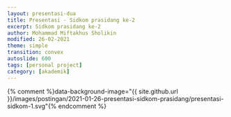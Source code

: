 ```yaml
---
layout: presentasi-dua
title: Presentasi - Sidkom prasidang ke-2
excerpt: Sidkom prasidang ke-2
author: Mohammad Miftakhus Sholikin
modified: 26-02-2021
theme: simple
transition: convex
autoslide: 600
tags: [personal project]
category: [akademik]
---
```




{% comment %}data-background-image="{{ site.github.url }}/images/postingan/2021-01-26-presentasi-sidkom-prasidang/presentasi-sidkom-1.svg"{% endcomment %}


<section 
	data-markdown
	data-transition="zoom"
	id = "sampul">
	<script>
		<!-- .slide: class="center" -->
		<h3><a href = "{{ site.github.url }}/laman/akademik/"><b>Kajian <i>in silico</i> dan <i>in vitro</i> peptida antimikroba pada ayam broiler<br>dan anak babi</b></a></h3>
		<hr><small><b>Mohammad Miftakhus Sholikin</b><br><br>Dibimbing oleh:<br>Prof. Dr. Ir. Nahrowi, MS.c.<br>Dr. Anuraga Jayanegara, S.Pt., M.Sc.<br>Prof. Dr. Ir. Aris Tri Wahyudi, M.S.</small>
	</script>
</section>


<section 
	data-markdown 
	data-transition="slide-in fade-out"
	id = "daftar-isi">
	<script>
	<h2 style="text-align:left;"><a href="#/sampul">Daftar Isi</a></h2>
	<h4 style="text-align:left;"><small><a href="{{ site.github.url }}/akademik/presentasi-sidkom-prasidang/?print-pdf#/sampul">Cetak</a></small></h4>
	<div class="twocolumn">
		<div>
			<p style="font-size:30px">
				<a href="#/pendahuluan">1. Pendahuluan</a><br><br>
					<a href="#/latar-belakang"><small>1.1 Latar belakang</small></a><br>
					<a href="#/ketergantungan"><small>1.2 Ketergantungan</small></a><br>
					<a href="#/ruang-lingkup"><small>1.3 Ruang lingkup</small></a><br>
				<br><a href="#/materi-metode">2. Materi dan Metode</a><br><br>
					<a href="#/aku"><small>2.1 AKU</small></a><br>
					<a href="#/meta-analisis"><small>2.2 Meta-analisis</small></a><br>
					<a href="#/clp1"><small>2.3 CLP1</small></a><br>
					<a href="#/antikanker"><small>2.4 Antikanker</small></a><br>
			</p>
		</div>
		<div>
			<p style="font-size:30px">
				<a href="#/hasil-pembahasan">3. Hasil dan Pembahasan</a><br><br>
					<a href="#/karakteristik-amp"><small>3.1 Karakteristik AMP</small></a><br>
					<a href="#/peptida-clp1"><small>3.2 Peptida CLP1</small></a><br>
					<a href="#/antikanker-maggot"><small>3.3 Antikanker dari maggot</small></a><br>
					<a href="#/meta-broiler-1"><small>3.4 Meta-analisis ayam broiler</small></a><br>
					<a href="#/meta-babi-1"><small>3.4 Meta-analisis anak babi</small></a><br>
				<br><a href="#/simpulan">4. Simpulan</a><br><br>
					<a href="#/simpulan-penelitian"><small>4.1 Simpulan</small></a><br>
			</p>
		</div>
	</div>
	</script>
</section>


<section 
	data-markdown
	data-transition="slide-in fade-out"
	id = "pendahuluan">
	<script>
	<!-- .slide: class="center" -->
	<h2><a href="#/daftar-isi">Pendahuluan</a></h2>
	</script>
</section>


<section 
	data-markdown
	data-transition="slide-in fade-out"
	id = "latar-belakang">
	<script>
	<h2><a href="#/daftar-isi">Latar belakang</a></h2>
	<div class="twocolumn">
	  <div>
			<img src="{{ site.github.url }}/images/postingan/2021-01-26-presentasi-sidkom-prasidang/presentasi-sidkom-1.svg">
		</div>
		<div>
			<br><p align="justify" style="font-size:20px">Avilamycin, Bacitracin, Enramycin, Flavomycin, Halquinol, Lincomycin, Narasin, Salinomycin, Tiamulin, Tylosin, Virginiamycin, dan Adapted <a href="https://www.pubvet.com.br/uploads/564b4cc69fbde87e053e3ae1b6d1f29b.pdf">(Cardinal 2020)</a></p>
			<p style="font-size:25px">1. Residu<br> 2. Resistensi<br> 3. Alergi<br> 4. Kanker</p>
		</div>
	</div>
	</script>
</section>


<section 
	data-markdown
	data-transition="slide-in fade-out"
	id = "ketergantungan">
	<script>
	<h2><a href="#/daftar-isi">Ketergantungan</a></h2>
	<div class="twocolumn">
	  <div>
			<img src="{{ site.github.url }}/images/postingan/2021-01-26-presentasi-sidkom-prasidang/presentasi-sidkom-2.svg">
		</div>
		<div>
			<br><p align="justify" style="font-size:35px">Lalu apa yang menyebabkan peternak bergantung dengan AIP?</a></p>
			<p style="font-size:25px">1. Efisiensi<br> 2. Tropis<br> 3. Penyakit<br> 4. <a href="https://en.wikipedia.org/wiki/Biosecurity"><b>Biosekuriti?</b></a></p>
		</div>
	</div>
	</script>
</section>


<section 
	data-markdown
	data-transition="slide-in fade-out"
	id = "ruang-lingkup">
	<script>
	<h2><a href="#/daftar-isi">Ruang lingkup</a></h2>
	<img src="{{ site.github.url }}/images/postingan/2021-01-26-presentasi-sidkom-prasidang/presentasi-sidkom-3.svg" width="475" height="475">
	<p style="font-size:25px">Skema dan ruang lingkup penelitian</b></a></p>
	</script>
</section>


<section 
	data-markdown
	data-transition="slide-in fade-out"
	id = "materi-metode">
	<script>
	<!-- .slide: class="center" -->
	<h2><a href="#/daftar-isi">Materi dan Metode</a></h2>
	</script>
</section>


<section 
	data-markdown
	data-transition="slide-in fade-out"
	id = "aku">
	<script>
	<h2><a href="#/daftar-isi">Analisis komponen utama</a></h2>
	<div class="twocolumn">
	  <div>
	    <br><p align="justify" style="font-size:30px">Mereduksi data dari multivariabel menjadi komponen utama yang lebih sederhana</a></p>
	    <p style="font-size:25px; color:#b32400">1. Data dari multivariabel<br> 2. Komponen utama<br> 3. Nilai eigen >1<br> 4. Grafik biplot</p>
		</div>
		<div>
			<img src="{{ site.github.url }}/images/postingan/2021-01-26-presentasi-sidkom-prasidang/presentasi-sidkom-4.svg">
		</div>
	</div>
	</script>
</section>


<section 
	data-markdown
	data-transition="slide-in fade-out"
	id = "meta-analisis">
	<script>
	<h2><a href="#/daftar-isi">Meta-analisis</a></h2>
	<div class="twocolumn">
	  <div>
	    <br><p align="justify" style="font-size:30px">Kuantifikasi hasil-hasil penelitian agar kajian menjadi komprehensif. Adapun pemilahan literatur mengacu pada PRISMA-P (<a href="https://www.bmj.com/lookup/doi/10.1136/bmj.g7647">Shamseer et al. 2015</a>)</p>
	    <p style="font-size:25px; color:#b32400">1. Identifikasi<br> 2. Penyortiran<br> 3. Kelayakan<br> 4. Penyusunan data</p>
		</div>
		<div>
			<img src="{{ site.github.url }}/images/postingan/2021-01-26-presentasi-sidkom-prasidang/presentasi-sidkom-5.svg">
		</div>
	</div>
	</script>
</section>


<section 
	data-markdown
	data-transition="slide-in fade-out"
	id = "clp1">
	<script>
	<h2><a href="#/daftar-isi"><i>Cecropin like-peptide</i> 1</a></h2>
	<div class="twocolumn">
	  <div>
	    <br><p align="justify" style="font-size:30px">RNA diekstraksi dari maggot (<i>Hermitia illucens</i>)</p>
	    <p style="font-size:25px; color:#b32400"><b>CLP1</b>: 5’-GGT TGG CGG AAG AGG GTC TTC; 3’- TTA TCC TTG TTG TGG TGG TCC ACC TCG<br></p>
		</div>
		<div>
			<img src="{{ site.github.url }}/images/postingan/2021-01-26-presentasi-sidkom-prasidang/presentasi-sidkom-6.svg">
		</div>
	</div>
	</script>
</section>


<section 
	data-markdown
	data-transition="slide-in fade-out"
	id = "antikanker">
	<script>
	<h2><a href="#/daftar-isi">Antikanker</a></h2>
	<div class="twocolumn">
	  <div>
	    <br><p style="font-size:30px;">Ekstrak akuades dan etanol maggot</p>
	    <p align="justify" style="font-size:25px">Sel kanker <b>MOLT4</b> (<a href="https://en.wikipedia.org/wiki/Acute_lymphoblastic_leukemia">leukemia limfoblastik akut</a>) dan <b>K562</b> (<a href="https://en.wikipedia.org/wiki/Chronic_myelogenous_leukemia">leukemia myelogenous kronis</a>)</p>
		</div>
		<div>
			<img src="{{ site.github.url }}/images/postingan/2021-01-26-presentasi-sidkom-prasidang/presentasi-sidkom-7.svg">
		</div>
	</div>
	</script>
</section>


<section 
	data-markdown
	data-transition="slide-in fade-out"
	id = "hasil-pembahasan">
	<script>
	<!-- .slide: class="center" -->
	<h2><a href="#/daftar-isi">Hasil dan Pembahasan</a></h2>
	</script>
</section>


<section 
	data-markdown
	data-transition="slide-in fade-out"
	id = "karakteristik-amp">
	<script>
	<h2><a href="#/daftar-isi">Karakteristik AMP</a></h2>
	<div class="onehalfcolumn">
		<div>
			<img src="{{ site.github.url }}/images/postingan/2021-01-26-presentasi-sidkom-prasidang/presentasi-sidkom-8.png" width=650px height=550px>
		</div>
	  <div>
	    <br><p style="font-size:30px;">Kuadran</p>
	    <p align="left" style="font-size:20px">1. Jenis lain (KHM gram+)<br> 2. α-heliks dan glisin<br> 3. sistein (KHM khamir dan gram-)<br> 4. prolin (KHM fungi)</p>
		</div>
	</div>
	</script>
</section>


<section 
	data-markdown
	data-transition="slide-in fade-out"
	id = "peptida-clp1">
	<script>
	<h2><a href="#/daftar-isi">Peptida CLP1</a></h2>
	<div class="twocolumn">
		<div>
			<img src="{{ site.github.url }}/images/postingan/2021-01-26-presentasi-sidkom-prasidang/presentasi-sidkom-9.svg">
		</div>
	  <div>
	    <br><p style="font-size:30px;">Perlakuan</p>
	    <p align="left" style="font-size:25px">1. Kontrol-<br> 2. <i>Green fluorescent</i> protein<br> 3. CLP1</p>
		</div>
	</div>
	</script>
</section>


<section 
	data-markdown
	data-transition="slide-in fade-out"
	id = "antikanker-maggot">
	<script>
	<h2><a href="#/daftar-isi">Antikanker dari maggot</a></h2>
	<div class="onehalfcolumn">
		<div>
			<img src="{{ site.github.url }}/images/postingan/2021-01-26-presentasi-sidkom-prasidang/presentasi-sidkom-10.png" width=650px height=450px>
		</div>
	  <div>
	    <br><p style="font-size:30px;">IC50</p>
	    <p align="left" style="font-size:25px">1. Akuades<br> 2. Etanol</p>
		</div>
	</div>
	</script>
</section>


<section 
	data-markdown
	data-transition="slide-in fade-out"
	id = "meta-broiler-1">
	<script>
	<h2><a href="#/daftar-isi">Meta-analisis ayam broiler</a></h2>
	<img src="{{ site.github.url }}/images/postingan/2021-01-26-presentasi-sidkom-prasidang/meta-broiler-01.png">
	</script>
</section>


<section 
	data-markdown
	data-transition="slide-in fade-out"
	id = "meta-broiler-2">
	<script>
	<h2><a href="#/daftar-isi">Meta-analisis ayam broiler</a></h2>
	<img src="{{ site.github.url }}/images/postingan/2021-01-26-presentasi-sidkom-prasidang/meta-broiler-02.png">
	</script>
</section>


<section 
	data-markdown
	data-transition="slide-in fade-out"
	id = "meta-babi-1">
	<script>
	<h2><a href="#/daftar-isi">Meta-analisis anak babi</a></h2>
	<img src="{{ site.github.url }}/images/postingan/2021-01-26-presentasi-sidkom-prasidang/meta-babi-01.png">
	</script>
</section>


<section 
	data-markdown
	data-transition="slide-in fade-out"
	id = "meta-babi-2">
	<script>
	<h2><a href="#/daftar-isi">Meta-analisis anak babi</a></h2>
	<img src="{{ site.github.url }}/images/postingan/2021-01-26-presentasi-sidkom-prasidang/meta-babi-02.png">
	</script>
</section>


<section 
	data-markdown
	data-transition="slide-in fade-out"
	id = "simpulan">
	<script>
	<!-- .slide: class="center" -->
	<h2><a href="#/daftar-isi">Simpulan</a></h2>
	</script>
</section>


<section 
	data-markdown
	data-transition="slide-in fade-out"
	id = "simpulan-penelitian">
	<script>
	<!-- .slide: class="center" -->
	<h2><a href="#/daftar-isi">Simpulan</a></h2>
	<p align="justify" style="font-size:25px">Simpulannya, ayam broiler dan anak babi dapat dipicu performa pertumbuhannya menggunakan peptida antimikroba. Selain itu peptida antimikroba juga berperan dalam menurunkan rasio diare pada anak babi. Level optimal peptida antimikroba pada <b style="color:#b32400">ayam broiler adalah 337 dan 359 mg Kg<sup>-1</sup></b> masing-masing pada fase starter dan finisher secara berurutan. Adapun level optimal untuk <b style="color:#b32400">anak babi yaitu, 213 dan 221 mg Kg<sup>-1</sup></b> masing-masing pada fase 1 dan 2 secara berurutan. Selain itu peptida antimikroba asal maggot diduga memiliki aktivitas antikanker berdasarkan nilai IC50 ekstrak etanol. Yang mana IC50 <b style="color:#b32400">ekstrak etanol adalah 203.76 dan 246.2 μg mL<sup>-1</sup></b> masing-masing pada sel leukimia MOLT4 dan K562 secara berurutan.</p>
	</script>
</section>


<section 
	data-markdown
	data-transition="zoom"
	id = "sampul-belakang">
	<script>
	<!-- .slide: class="center" -->
	Presentasi ini dibuat menggunakan [Reveal.js Demo Website](https://lab.hakim.se/reveal-js/#/)
	<p style="text-align:center;">
	<small>Kembali ke <a href="#/sampul">sampul</a> atau <a href="#/daftar-isi">daftar isi</a></small></a>
	</p>
	</script>
</section>
